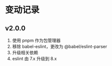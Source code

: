 # 变动记录

## v2.0.0
1. 使用 pnpm 作为包管理器
2. 移除 babel-eslint，更改为 @babel/eslint-parser
3. 升级相关依赖
4. eslint 由 7.x 升级到 8.x
